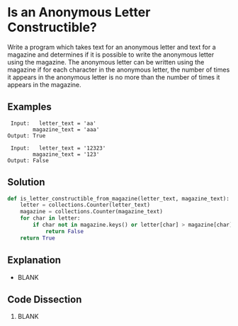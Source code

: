 # Is an Anonymous Letter Constructible?
Write a program which takes text for an anonymous letter and text for a magazine and determines if it is possible to write the anonymous letter using the magazine. The anonymous letter can be written using the magazine if for each character in the anonymous letter, the number of times it appears in the anonymous letter is no more than the number of times it appears in the magazine.

## Examples
```
 Input:   letter_text = 'aa'
        magazine_text = 'aaa'
Output: True

 Input:   letter_text = '12323'
        magazine_text = '123'
Output: False
```

## Solution
```python
def is_letter_constructible_from_magazine(letter_text, magazine_text):
    letter = collections.Counter(letter_text)
    magazine = collections.Counter(magazine_text)
    for char in letter:
        if char not in magazine.keys() or letter[char] > magazine[char]:
            return False
    return True
```

## Explanation
* BLANK

## Code Dissection
1. BLANK